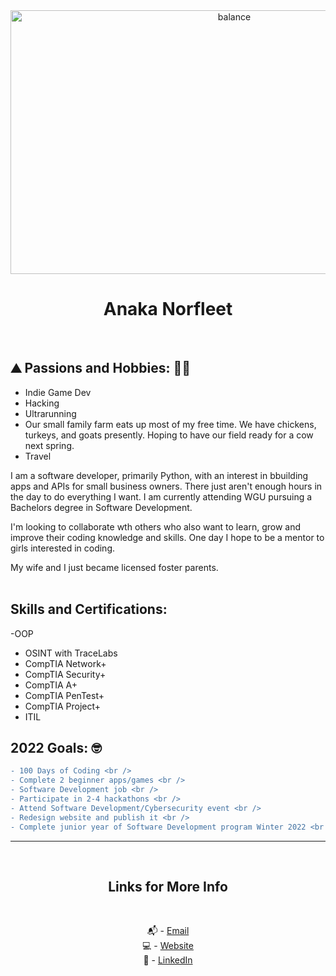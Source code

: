 <div align="center">
<img src="https://confluencebusinessolutions.com/wp-content/uploads/2022/01/balance.jpg" width=700 height=422 alt = "balance">

# Anaka Norfleet
<br />
</div>
 
## :mountain: Passions and Hobbies: :woman_farmer:

- Indie Game Dev
- Hacking
- Ultrarunning
- Our small family farm eats up most of my free time. We have chickens, turkeys, and goats presently. Hoping to have our field ready for a cow next spring.
- Travel


I am a software developer, primarily Python, with an interest in bbuilding apps and APIs for small business owners. There just aren't enough hours in the day to do everything I want. I am currently attending WGU pursuing a Bachelors degree in Software Development. 

I'm looking to collaborate wth others who also want to learn, grow and improve their coding knowledge and skills. One day I hope to be a mentor to girls interested in coding.

My wife and I just became licensed foster parents.
<br />
<br />
 
 ## Skills and Certifications:

 -OOP
- OSINT with TraceLabs
- CompTIA Network+
- CompTIA Security+ 
- CompTIA A+
- CompTIA PenTest+
- CompTIA Project+
- ITIL<br />

## 2022 Goals: 🤓
 
```diff
- 100 Days of Coding <br />
- Complete 2 beginner apps/games <br />
- Software Development job <br />
- Participate in 2-4 hackathons <br />
- Attend Software Development/Cybersecurity event <br />
- Redesign website and publish it <br />
- Complete junior year of Software Development program Winter 2022 <br />
```


 
---

<br />
<div align="center">

## Links for More Info

<br />

📬 - [Email][2] <br />
💻 - [Website][3] <br />
💁 - [LinkedIn][1]

[1]: https://linkedin.com/in/anaka-norfleet/
[2]: mailto:anakanorfleet@gmail.com
[3]: https://fleetster22.github.io/portfolio/.


